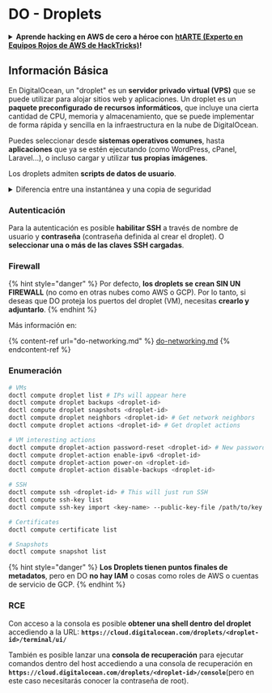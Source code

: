 # DO - Droplets

<details>

<summary><strong>Aprende hacking en AWS de cero a héroe con</strong> <a href="https://training.hacktricks.xyz/courses/arte"><strong>htARTE (Experto en Equipos Rojos de AWS de HackTricks)</strong></a><strong>!</strong></summary>

Otras formas de apoyar a HackTricks:

* Si deseas ver tu **empresa anunciada en HackTricks** o **descargar HackTricks en PDF** Consulta los [**PLANES DE SUSCRIPCIÓN**](https://github.com/sponsors/carlospolop)!
* Obtén la [**oficial mercancía de PEASS & HackTricks**](https://peass.creator-spring.com)
* Descubre [**La Familia PEASS**](https://opensea.io/collection/the-peass-family), nuestra colección exclusiva de [**NFTs**](https://opensea.io/collection/the-peass-family)
* **Únete al** 💬 [**grupo de Discord**](https://discord.gg/hRep4RUj7f) o al [**grupo de telegram**](https://t.me/peass) o **síguenos** en **Twitter** 🐦 [**@hacktricks_live**](https://twitter.com/hacktricks_live)**.**
* **Comparte tus trucos de hacking enviando PRs a** [**HackTricks**](https://github.com/carlospolop/hacktricks) y [**HackTricks Cloud**](https://github.com/carlospolop/hacktricks-cloud) repositorios de github.

</details>

## Información Básica

En DigitalOcean, un "droplet" es un **servidor privado virtual (VPS)** que se puede utilizar para alojar sitios web y aplicaciones. Un droplet es un **paquete preconfigurado de recursos informáticos**, que incluye una cierta cantidad de CPU, memoria y almacenamiento, que se puede implementar de forma rápida y sencilla en la infraestructura en la nube de DigitalOcean.

Puedes seleccionar desde **sistemas operativos comunes**, hasta **aplicaciones** que ya se estén ejecutando (como WordPress, cPanel, Laravel...), o incluso cargar y utilizar **tus propias imágenes**.

Los droplets admiten **scripts de datos de usuario**.

<details>

<summary>Diferencia entre una instantánea y una copia de seguridad</summary>

En DigitalOcean, una instantánea es una copia en un momento dado del disco de un Droplet. Captura el estado del disco del Droplet en el momento en que se tomó la instantánea, incluido el sistema operativo, las aplicaciones instaladas y todos los archivos y datos en el disco.

Las instantáneas se pueden utilizar para crear nuevos Droplets con la misma configuración que el Droplet original, o para restaurar un Droplet al estado en el que se encontraba cuando se tomó la instantánea. Las instantáneas se almacenan en el servicio de almacenamiento de objetos de DigitalOcean, y son incrementales, lo que significa que solo se almacenan los cambios desde la última instantánea. Esto los hace eficientes de usar y rentables de almacenar.

Por otro lado, una copia de seguridad es una copia completa de un Droplet, que incluye el sistema operativo, las aplicaciones instaladas, archivos y datos, así como la configuración y metadatos del Droplet. Las copias de seguridad se realizan típicamente en un horario regular, y capturan el estado completo de un Droplet en un momento específico.

A diferencia de las instantáneas, las copias de seguridad se almacenan en un formato comprimido y encriptado, y se transfieren fuera de la infraestructura de DigitalOcean a un lugar remoto para su custodia. Esto hace que las copias de seguridad sean ideales para la recuperación ante desastres, ya que proporcionan una copia completa de un Droplet que se puede restaurar en caso de pérdida de datos u otros eventos catastróficos.

En resumen, las instantáneas son copias en un momento dado del disco de un Droplet, mientras que las copias de seguridad son copias completas de un Droplet, incluidos sus ajustes y metadatos. Las instantáneas se almacenan en el servicio de almacenamiento de objetos de DigitalOcean, mientras que las copias de seguridad se transfieren fuera de la infraestructura de DigitalOcean a un lugar remoto. Tanto las instantáneas como las copias de seguridad se pueden utilizar para restaurar un Droplet, pero las instantáneas son más eficientes de usar y almacenar, mientras que las copias de seguridad proporcionan una solución de copia de seguridad más completa para la recuperación ante desastres.

</details>

### Autenticación

Para la autenticación es posible **habilitar SSH** a través de nombre de usuario y **contraseña** (contraseña definida al crear el droplet). O **seleccionar una o más de las claves SSH cargadas**.

### Firewall

{% hint style="danger" %}
Por defecto, **los droplets se crean SIN UN FIREWALL** (no como en otras nubes como AWS o GCP). Por lo tanto, si deseas que DO proteja los puertos del droplet (VM), necesitas **crearlo y adjuntarlo**.
{% endhint %}

Más información en:

{% content-ref url="do-networking.md" %}
[do-networking.md](do-networking.md)
{% endcontent-ref %}

### Enumeración
```bash
# VMs
doctl compute droplet list # IPs will appear here
doctl compute droplet backups <droplet-id>
doctl compute droplet snapshots <droplet-id>
doctl compute droplet neighbors <droplet-id> # Get network neighbors
doctl compute droplet actions <droplet-id> # Get droplet actions

# VM interesting actions
doctl compute droplet-action password-reset <droplet-id> # New password is emailed to the user
doctl compute droplet-action enable-ipv6 <droplet-id>
doctl compute droplet-action power-on <droplet-id>
doctl compute droplet-action disable-backups <droplet-id>

# SSH
doctl compute ssh <droplet-id> # This will just run SSH
doctl compute ssh-key list
doctl compute ssh-key import <key-name> --public-key-file /path/to/key.pub

# Certificates
doctl compute certificate list

# Snapshots
doctl compute snapshot list
```
{% hint style="danger" %}
**Los Droplets tienen puntos finales de metadatos**, pero en DO **no hay IAM** o cosas como roles de AWS o cuentas de servicio de GCP.
{% endhint %}

### RCE

Con acceso a la consola es posible **obtener una shell dentro del droplet** accediendo a la URL: **`https://cloud.digitalocean.com/droplets/<droplet-id>/terminal/ui/`**

También es posible lanzar una **consola de recuperación** para ejecutar comandos dentro del host accediendo a una consola de recuperación en **`https://cloud.digitalocean.com/droplets/<droplet-id>/console`**(pero en este caso necesitarás conocer la contraseña de root).
